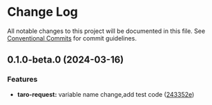 # Change Log

All notable changes to this project will be documented in this file.
See [Conventional Commits](https://conventionalcommits.org) for commit guidelines.

## 0.1.0-beta.0 (2024-03-16)


### Features

* **taro-request:** variable name change,add test code ([243352e](https://github.com/liangskyli/request/commit/243352e4099a3b6b8f080684eb288cb3297531e2))
